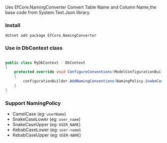 ﻿Ues EfCore.NamingConverter Convert Table Name and Column Name,the base code from System.Text.Json library.

### Install
```shell
dotnet add package EfCore.NamingConverter
```

### Use in DbContext class
```csharp

public class MyDbContext : DbContext
{
    protected override void ConfigureConventions(ModelConfigurationBuilder configurationBuilder)
    {
        configurationBuilder.AddNamingConventions(NamingPolicy.SnakeCaseLower);
    }
}
```

### Support NamingPolicy

- CamelCase (eg: `userName`)
- SnakeCaseLower (eg: `user_name`)
- SnakeCaseUpper (eg: `USER_NAME`)
- KebabCaseLower (eg: `user-name`)
- KebabCaseUpper (eg: `USER-NAME`)
